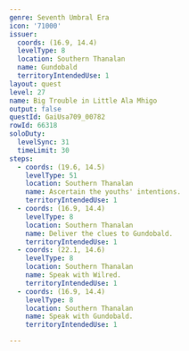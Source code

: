```yaml
---
genre: Seventh Umbral Era
icon: '71000'
issuer:
  coords: (16.9, 14.4)
  levelType: 8
  location: Southern Thanalan
  name: Gundobald
  territoryIntendedUse: 1
layout: quest
level: 27
name: Big Trouble in Little Ala Mhigo
output: false
questId: GaiUsa709_00782
rowId: 66318
soloDuty:
  levelSync: 31
  timeLimit: 30
steps:
  - coords: (19.6, 14.5)
    levelType: 51
    location: Southern Thanalan
    name: Ascertain the youths' intentions.
    territoryIntendedUse: 1
  - coords: (16.9, 14.4)
    levelType: 8
    location: Southern Thanalan
    name: Deliver the clues to Gundobald.
    territoryIntendedUse: 1
  - coords: (22.1, 14.6)
    levelType: 8
    location: Southern Thanalan
    name: Speak with Wilred.
    territoryIntendedUse: 1
  - coords: (16.9, 14.4)
    levelType: 8
    location: Southern Thanalan
    name: Speak with Gundobald.
    territoryIntendedUse: 1

---
```

